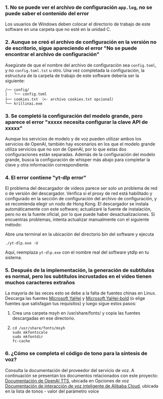 ### 1. No se puede ver el archivo de configuración `app.log`, no se puede saber el contenido del error
Los usuarios de Windows deben colocar el directorio de trabajo de este software en una carpeta que no esté en la unidad C.

### 2. Aunque se creó el archivo de configuración en la versión no de escritorio, sigue apareciendo el error "No se puede encontrar el archivo de configuración"
Asegúrate de que el nombre del archivo de configuración sea `config.toml`, y no `config.toml.txt` u otro.
Una vez completada la configuración, la estructura de la carpeta de trabajo de este software debería ser la siguiente:
```
/── config/
│   └── config.toml
├── cookies.txt （<- archivo cookies.txt opcional）
└── krillinai.exe
```

### 3. Se completó la configuración del modelo grande, pero aparece el error "xxxxx necesita configurar la clave API de xxxxx"
Aunque los servicios de modelo y de voz pueden utilizar ambos los servicios de OpenAI, también hay escenarios en los que el modelo grande utiliza servicios que no son de OpenAI, por lo que estas dos configuraciones están separadas. Además de la configuración del modelo grande, busca la configuración de whisper más abajo para completar la clave y otra información correspondiente.

### 4. El error contiene "yt-dlp error"
El problema del descargador de videos parece ser solo un problema de red o de versión del descargador. Verifica si el proxy de red está habilitado y configurado en la sección de configuración del archivo de configuración, y se recomienda elegir un nodo de Hong Kong. El descargador se instala automáticamente con este software; actualizaré la fuente de instalación, pero no es la fuente oficial, por lo que puede haber desactualizaciones. Si encuentras problemas, intenta actualizar manualmente con el siguiente método:

Abre una terminal en la ubicación del directorio bin del software y ejecuta
```
./yt-dlp.exe -U
```
Aquí, reemplaza `yt-dlp.exe` con el nombre real del software ytdlp en tu sistema.

### 5. Después de la implementación, la generación de subtítulos es normal, pero los subtítulos incrustados en el video tienen muchos caracteres extraños
La mayoría de las veces esto se debe a la falta de fuentes chinas en Linux. Descarga las fuentes [Microsoft YaHei](https://modelscope.cn/models/Maranello/KrillinAI_dependency_cn/resolve/master/%E5%AD%97%E4%BD%93/msyh.ttc) y [Microsoft YaHei-bold](https://modelscope.cn/models/Maranello/KrillinAI_dependency_cn/resolve/master/%E5%AD%97%E4%BD%93/msyhbd.ttc) (o elige fuentes que satisfagan tus requisitos) y luego sigue estos pasos:
1. Crea una carpeta msyh en /usr/share/fonts/ y copia las fuentes descargadas en ese directorio.
2. 
    ```
    cd /usr/share/fonts/msyh
    sudo mkfontscale
    sudo mkfontdir
    fc-cache
    ```

### 6. ¿Cómo se completa el código de tono para la síntesis de voz?
Consulta la documentación del proveedor del servicio de voz. A continuación se presentan los documentos relacionados con este proyecto:  
[Documentación de OpenAI TTS](https://platform.openai.com/docs/guides/text-to-speech/api-reference), ubicada en Opciones de voz  
[Documentación de interacción de voz inteligente de Alibaba Cloud](https://help.aliyun.com/zh/isi/developer-reference/overview-of-speech-synthesis), ubicada en la lista de tonos - valor del parámetro voice